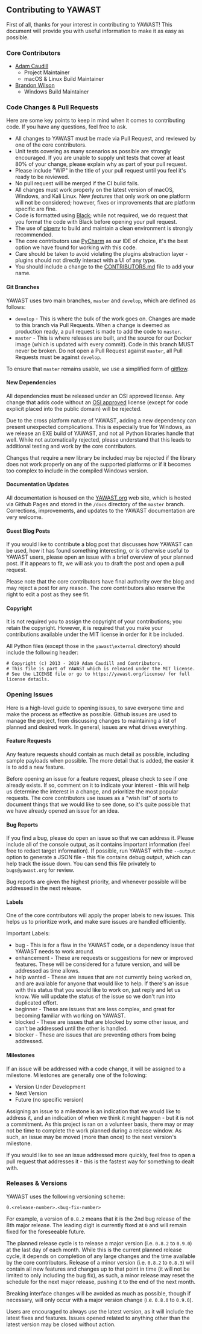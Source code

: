 ## Contributing to YAWAST

First of all, thanks for your interest in contributing to YAWAST! This document will provide you with useful information to make it as easy as possible.

### Core Contributors

* [Adam Caudill](https://github.com/adamcaudill)
  * Project Maintainer
  * macOS & Linux Build Maintainer
* [Brandon Wilson](https://github.com/brandonlw)
  * Windows Build Maintainer

### Code Changes & Pull Requests

Here are some key points to keep in mind when it comes to contributing code. If you have any questions, feel free to ask.

* All changes to YAWAST must be made via Pull Request, and reviewed by one of the core contributors.
* Unit tests covering as many scenarios as possible are strongly encouraged. If you are unable to supply unit tests that cover at least 80% of your change, please explain why as part of your pull request.
* Please include "WIP" in the title of your pull request until you feel it's ready to be reviewed.
* No pull request will be merged if the CI build fails.
* All changes must work properly on the latest version of macOS, Windows, and Kali Linux. New *features* that only work on one platform will not be considered; however, fixes or improvements that are platform specific are fine.
* Code is formatted using [Black](https://github.com/psf/black); while not required, we do request that you format the code with Black before opening your pull request.
* The use of [pipenv](https://docs.pipenv.org/en/latest/) to build and maintain a clean environment is strongly recommended.
* The core contributors use [PyCharm](https://www.jetbrains.com/pycharm/) as our IDE of choice, it's the best option we have found for working with this code.
* Care should be taken to avoid violating the plugins abstraction layer - plugins should not directly interact with a UI of any type.
* You should include a change to the [CONTRIBUTORS.md](https://github.com/adamcaudill/yawast/blob/master/CONTRIBUTORS.md) file to add your name.

#### Git Branches

YAWAST uses two main branches, `master` and `develop`, which are defined as follows:

* `develop` - This is where the bulk of the work goes on. Changes are made to this branch via Pull Requests. When a change is deemed as production ready, a pull request is made to add the code to `master`.
* `master` - This is where releases are built, and the source for our Docker image (which is updated with every commit). Code in this branch MUST never be broken. Do not open a Pull Request against `master`, all Pull Requests must be against `develop`.

To ensure that `master` remains usable, we use a simplified form of [gitflow](https://nvie.com/posts/a-successful-git-branching-model/).

#### New Dependencies

All dependencies must be released under an OSI approved license. Any change that adds code without an [OSI approved](https://opensource.org/licenses/alphabetical) license (except for code explicit placed into the public domain) will be rejected.

Due to the cross platform nature of YAWAST, adding a new dependency can present unexpected complications. This is especially true for Windows, as we release an EXE build of YAWAST, and not all Python libraries handle that well. While not automatically rejected, please understand that this leads to additional testing and work by the core contributors.

Changes that require a new library be included may be rejected if the library does not work properly on any of the supported platforms or if it becomes too complex to include in the compiled Windows version.

#### Documentation Updates

All documentation is housed on the [YAWAST.org](https://yawast.org/) web site, which is hosted via Github Pages and stored in the `/docs` directory of the `master` branch. Corrections, improvements, and updates to the YAWAST documentation are very welcome.

#### Guest Blog Posts

If you would like to contribute a blog post that discusses how YAWAST can be used, how it has found something interesting, or is otherwise useful to YAWAST users, please open an issue with a brief overview of your planned post. If it appears to fit, we will ask you to draft the post and open a pull request.

Please note that the core contributors have final authority over the blog and may reject a post for any reason. The core contributors also reserve the right to edit a post as they see fit.

#### Copyright

It is not required you to assign the copyright of your contributions; you retain the copyright. However, it is required that you make your contributions available under the MIT license in order for it be included.

All Python files (except those in the `yawast\external` directory) should include the following header:

```
# Copyright (c) 2013 - 2019 Adam Caudill and Contributors.
# This file is part of YAWAST which is released under the MIT license.
# See the LICENSE file or go to https://yawast.org/license/ for full license details.
```

### Opening Issues

Here is a high-level guide to opening issues, to save everyone time and make the process as effective as possible. Github issues are used to manage the project, from discussing changes to maintaining a list of planned and desired work. In general, issues are what drives everything.

#### Feature Requests

Any feature requests should contain as much detail as possible, including sample payloads when possible. The more detail that is added, the easier it is to add a new feature.

Before opening an issue for a feature request, please check to see if one already exists. If so, comment on it to indicate your interest - this will help us determine the interest in a change, and prioritize the most popular requests. The core contributors use issues as a "wish list" of sorts to document things that we would like to see done, so it's quite possible that we have already opened an issue for an idea.

#### Bug Reports

If you find a bug, please do open an issue so that we can address it. Please include all of the console output, as it contains important information (feel free to redact target information). If possible, run YAWAST with the `--output` option to generate a JSON file - this file contains debug output, which can help track the issue down. You can send this file privately to `bugs@yawast.org` for review.

Bug reports are given the highest priority, and whenever possible will be addressed in the next release.

#### Labels

One of the core contributors will apply the proper labels to new issues. This helps us to prioritize work, and make sure issues are handled efficiently.

Important Labels:

* bug - This is for a flaw in the YAWAST code, or a dependency issue that YAWAST needs to work around.
* enhancement - These are requests or suggestions for new or improved features. These will be considered for a future version, and will be addressed as time allows.
* help wanted - These are issues that are not currently being worked on, and are available for anyone that would like to help. If there's an issue with this status that you would like to work on, just reply and let us know. We will update the status of the issue so we don't run into duplicated effort.
* beginner - These are issues that are less complex, and great for becoming familiar with working on YAWAST.
* blocked - These are issues that are blocked by some other issue, and can't be addressed until the other is handled.
* blocker - These are issues that are preventing others from being addressed.

#### Milestones

If an issue will be addressed with a code change, it will be assigned to a milestone. Milestones are generally one of the following:

* Version Under Development
* Next Version
* Future (no specific version)

Assigning an issue to a milestone is an indication that we would like to address it, and an indication of when we think it might happen - but it is not a commitment. As this project is ran on a volunteer basis, there may or may not be time to complete the work planned during a release window. As such, an issue may be moved (more than once) to the next version's milestone.

If you would like to see an issue addressed more quickly, feel free to open a pull request that addresses it - this is the fastest way for something to dealt with.

### Releases & Versions

YAWAST uses the following versioning scheme:

`0.<release-number>.<bug-fix-number>`

For example, a version of `0.8.2` means that it is the 2nd bug release of the 8th major release. The leading digit is currently fixed at `0` and will remain fixed for the foreseeable future. 

The planned release cycle is to release a major version (i.e. `0.8.2` to `0.9.0`) at the last day of each month. While this is the current planned release cycle, it depends on completion of any large changes and the time available by the core contributors. Release of a minor version (i.e. `0.8.2` to `0.8.3`) will contain all new features and changes up to that point in time (it will not be limited to only including the bug fix), as such, a minor release may reset the schedule for the next major release, pushing it to the end of the next month.

Breaking interface changes will be avoided as much as possible, though if necessary, will only occur with a major version change (i.e. `0.8.0` to `0.9.0`).

Users are encouraged to always use the latest version, as it will include the latest fixes and features. Issues opened related to anything other than the latest version may be closed without action. 
